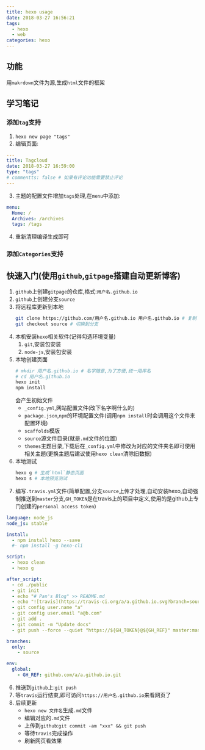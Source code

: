 ```yaml
---
title: hexo usage
date: 2018-03-27 16:56:21
tags: 
  - hexo
  - web
categories: hexo
---
```


## 功能

用`makrdown`文件为源,生成`html`文件的框架

## 学习笔记

### 添加`tag`支持

1. `hexo new page "tags"`
2. 编辑页面:
```yml
---
title: Tagcloud
date: 2018-03-27 16:59:00
type: "tags"
# commentts: false # 如果有评论功能需要禁止评论
---
```
3. 主题的配置文件增加`tags`处理,在`menu`中添加:
```yml
menu:
  Home: /
  Archives: /archives
  tags: /tags
```
4. 重新清理编译生成即可

<!-- more -->

### 添加`Categories`支持

## 快速入门(使用`github`,`gitpage`搭建自动更新博客)

1. `github`上创建`gitpage`的仓库,格式:`用户名.github.io`
2. `github`上创建分支`source`
2. 将远程库更新到本地
	```bash
	git clone https://github.com/用户名.github.io 用户名.github.io # 复制
	git checkout source # 切换到分支
	```
2. 本机安装`hexo`相关软件(记得勾选环境变量)
	1. `git`,安装包安装
	2. `node-js`,安装包安装
3. 本地创建页面
	```bash
	# mkdir 用户名.github.io # 名字随意,为了方便,统一用库名
	# cd 用户名.github.io
	hexo init
	npm install
	```
	会产生初始文件
	- `_config.yml`,网站配置文件(改下名字啊什么的)
	- `package.json`,`npm`的环境配置文件(调用`npm install`时会调用这个文件来配置环境)
	- `scaffolds`模版
	- `source`源文件目录(就是`.md`文件的位置)
	- `themes`主题目录,下载后在`_config.yml`中修改为对应的文件夹名即可使用相关主题(更换主题后建议使用`hexo clean`清除旧数据)
4. 本地测试
	```bash
	hexo g # 生成`html`静态页面
	hexo s # 本地预览测试
	```
5. 编写`.travis.yml`文件(简单配置,分支`source`上传才处理,自动安装hexo,自动强制推送到`master`分支,`GH_TOKEN`是在travis上的项目中定义,使用的是github上专门创建的`personal access token`)
```yml
language: node_js
node_js: stable

install:
  - npm install hexo --save
  #- npm install -g hexo-cli

script:
  - hexo clean
  - hexo g

after_script:
  - cd ./public
  - git init
  - echo "# Pan's Blog" >> README.md
  - echo "![travis](https://travis-ci.org/a/a.github.io.svg?branch=source)" >> README.md
  - git config user.name "a"
  - git config user.email "a@b.com"
  - git add .
  - git commit -m "Update docs"
  - git push --force --quiet "https://${GH_TOKEN}@${GH_REF}" master:master

branches:
  only:
    - source

env:
  global:
    - GH_REF: github.com/a/a.github.io.git
```
6. 推送到`github`上:`git push`
7. 等`travis`运行结束,即可访问`https://用户名.github.io`来看网页了
8. 后续更新
	- `hexo new 文件名`生成`.md`文件
	- 编辑对应的`.md`文件
	- 上传到`github`:`git commit -am "xxx" && git push`
	- 等待`travis`完成操作
	- 刷新网页看效果
